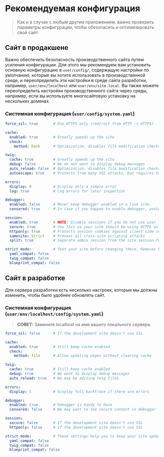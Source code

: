 # Рекомендуемая конфигурация

> Как и в случае с любым другим приложением, важно проверить параметры конфигурации, чтобы обезопасить и оптимизировать свой сайт.

## Сайт в продакшене

Важно обеспечить безопасность производственного сайта путем усиления конфигурации. Для этого мы рекомендуем вам установить основную конфигурацию в `user/config/`, содержащую настройки по умолчанию, которые вы хотите использовать в производственной среде, и переопределить эти настройки в среде сайта разработки, например, `user/env/localhost` или `user/env/site.local`. Вы также можете переопределить настройки производственного сайта через среды, например, если вы используете многосайтовую установку на нескольких доменах.

### Системная конфигурация (`user/config/system.yaml`)

```yaml
force_ssl: true       # Use HTTPS only (redirect from HTTP -> HTTPS)

cache:
  enabled: true       # Greatly speeds up the site
  check:
    method: hash      # Optimization, disables file modification checks for pages

twig:
  cache: true         # Greatly speeds up the site
  debug: false        # We do not want to display debug messages
  auto_reload: false  # Optimization, disables file modification checks for twig files
  autoescape: true    # Protects from many XSS attacks, but requires twig updates if used in older sites/themes/plugins

errors:
  display: 0          # Display only a simple error
  log: true           # Log errors for later inspection

debugger:
  enabled: false      # Never keep debugger enabled in a live site.
  censored: true      # In case if you happen to enable debugger, avoid displaying sensitive information

session:
  enabled: true       # NOTE: Disable sessions if you do not use user login and/or forms.
  secure: true        # Use this as your site should be using HTTPS only
  httponly: true      # Protects session cookies against client side scripts and XSS
  samesite: Strict    # Prevent all cross-site scripting attacks
  split: true         # Separate admin session from the site session for added security

strict_mode:          # Test your site before changing these. Removes backward compatibility and improves site security.
  yaml_compat: false
  twig_compat: false
  blueprint_compat: false
```

## Сайт в разработке

Для сервера разработки есть несколько настроек, которые мы должны изменить, чтобы было удобнее обновлять сайт.

### Системная конфигурация (`user/env/localhost/config/system.yaml`)

> **СОВЕТ:** Замените localhost на имя вашего локального сервера.

```yaml
force_ssl: false      # If the development site doesn't use SSL

cache:
  enabled: true       # Still keep cache enabled
  check:
    method: file      # Allow updating pages without clearing cache

twig:
  cache: true         # Still keep cache enabled
  debug: true         # We want to display debug messages
  auto_reload: true   # We may be editing twig files

errors:
  display: 1          # Display full backtrace if there are errors

debugger:
  enabled: true       # Debugger is handy to have
  censored: false     # We may want to see secure content in debugger

session:
  secure: false       # If the development site doesn't use SSL
  httponly: false     # If the development site doesn't use SSL

strict_mode:          # These settings help you to keep your site updated to use the latest standards
  yaml_compat: false
  twig_compat: false
  blueprint_compat: false
```
